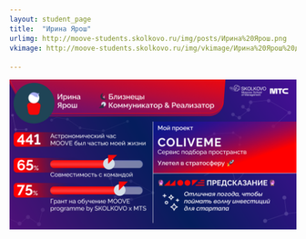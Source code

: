 ```yaml
---
layout: student_page
title:  "Ирина Ярош"
urlimg: http://moove-students.skolkovo.ru/img/posts/Ирина%20Ярош.png
vkimage: http://moove-students.skolkovo.ru/img/vkimage/Ирина%20Ярош%20для%20Вк.png

---
```

<img class="img-fluid" src="/img/posts/Ирина Ярош.png" alt="moove-2">
